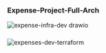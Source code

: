 ### Expense-Project-Full-Arch ###

![expense-infra-dev drawio](https://github.com/iam-Raja/terraform-expense/assets/149984693/b02119be-5ff3-4d77-8b64-898326f92d4a)

### ####

![expenses-dev-terraform](https://github.com/iam-Raja/terraform-expense/assets/149984693/e86de5cd-9988-42fb-80ea-778c3fa12741)






